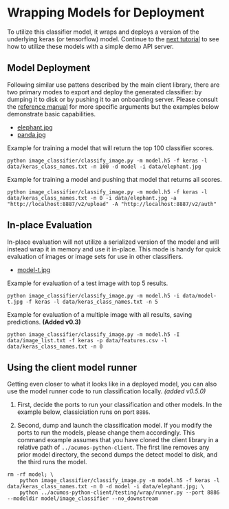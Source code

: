 <!---
.. ===============LICENSE_START=======================================================
.. Acumos CC-BY-4.0
.. ===================================================================================
.. Copyright (C) 2017-2018 AT&T Intellectual Property & Tech Mahindra. All rights reserved.
.. ===================================================================================
.. This Acumos documentation file is distributed by AT&T and Tech Mahindra
.. under the Creative Commons Attribution 4.0 International License (the "License");
.. you may not use this file except in compliance with the License.
.. You may obtain a copy of the License at
..
..      http://creativecommons.org/licenses/by/4.0
..
.. This file is distributed on an "AS IS" BASIS,
.. WITHOUT WARRANTIES OR CONDITIONS OF ANY KIND, either express or implied.
.. See the License for the specific language governing permissions and
.. limitations under the License.
.. ===============LICENSE_END=========================================================
-->

# Wrapping Models for Deployment
To utilize this classifier model, it wraps and deploys a version of the
underlying keras (or tensorflow) model.  Continue to the [next tutorial](lesson2.md)
to see how to utilize these models with a simple demo API server.

## Model Deployment
Following similar use pattens described by the main client library, there are
two primary modes to export and deploy the generated classifier: by dumping
it to disk or by pushing it to an onboarding server.  Please consult the
[reference manual](../image-classification.md#usage) for more specific arguments
but the examples below demonstrate basic capabilities.

* [elephant.jpg](https://www.pexels.com/photo/animal-big-ear-elephant-133393/)
* [panda.jpg](https://www.pexels.com/photo/red-panda-eating-green-leaf-on-tree-branch-during-daytime-146033/)


Example for training a model that will return the top 100 classifier scores.
```
python image_classifier/classify_image.py -m model.h5 -f keras -l data/keras_class_names.txt -n 100 -d model -i data/elephant.jpg
```

Example for training a model and pushing that model that returns all scores.
```
python image_classifier/classify_image.py -m model.h5 -f keras -l data/keras_class_names.txt -n 0 -i data/elephant.jpg -a "http://localhost:8887/v2/upload" -A "http://localhost:8887/v2/auth"
```

## In-place Evaluation
In-place evaluation will not utilize a serialized version of the model and will
instead wrap it in memory and use it in-place.  This mode is handy for quick
evaluation of images or image sets for use in other classifiers.

* [model-t.jpg](https://www.pexels.com/photo/aged-antique-automobile-automotive-208582/)

Example for evaluation of a test image with top 5 results.
```
python image_classifier/classify_image.py -m model.h5 -i data/model-t.jpg -f keras -l data/keras_class_names.txt -n 5
```

Example for evaluation of a multiple image with all results, saving predictions. __(Added v0.3)__
```
python image_classifier/classify_image.py -m model.h5 -I data/image_list.txt -f keras -p data/features.csv -l data/keras_class_names.txt -n 0
```

## Using the client model runner

Getting even closer to what it looks like in a deployed model, you can also use
the model runner code to run classification locally. *(added v0.5.0)*


1. First, decide the ports to run your classification and other models. In the example
below, classiciation runs on port `8886`.


2. Second, dump and launch the classification model. If you modify the ports to
run the models, please change them accordingly.  This command example assumes
that you have cloned the client library in a relative path of `../acumos-python-client`.
The first line removes any prior model directory, the second dumps the detect
model to disk, and the third runs the model.


```
rm -rf model; \
    python image_classifier/classify_image.py -m model.h5 -f keras -l data/keras_class_names.txt -n 0 -d model -i data/elephant.jpg; \
    python ../acumos-python-client/testing/wrap/runner.py --port 8886 --modeldir model/image_classifier --no_downstream
```
